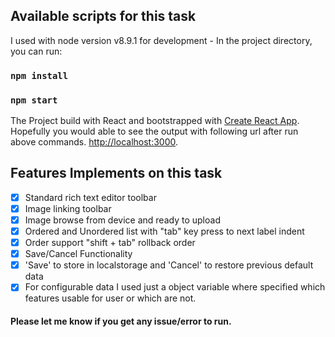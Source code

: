 ## Available scripts for this task
I used with node version v8.9.1 for development -
In the project directory, you can run:

### `npm install`
### `npm start`

The Project build with React and bootstrapped with [Create React App](https://github.com/facebook/create-react-app).
Hopefully you would able to see the output with following url after run above commands. [http://localhost:3000](http://localhost:3000).

## Features Implements on this task
- [x] Standard rich text editor toolbar
- [x] Image linking toolbar
- [x] Image browse from device and ready to upload
- [x] Ordered and Unordered list with "tab" key press to next label indent
- [x] Order support "shift + tab" rollback order
- [x] Save/Cancel Functionality
- [x] 'Save' to store in localstorage and 'Cancel' to restore previous default data
- [x] For configurable data I used just a object variable where specified which features usable for user or which are not.

#### Please let me know if you get any issue/error to run.

